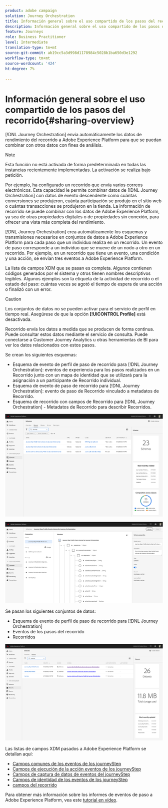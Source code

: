 ```yaml
---
product: adobe campaign
solution: Journey Orchestration
title: Información general sobre el uso compartido de los pasos del recorrido
description: Información general sobre el uso compartido de los pasos del recorrido
feature: Journeys
role: Business Practitioner
level: Intermediate
translation-type: tm+mt
source-git-commit: ab19cc5a3d998d1178984c5028b1ba650d3e1292
workflow-type: tm+mt
source-wordcount: '424'
ht-degree: 7%

---
```



# Información general sobre el uso compartido de los pasos del recorrido{#sharing-overview}

[!DNL Journey Orchestration] envía automáticamente los datos de rendimiento del recorrido a Adobe Experience Platform para que se puedan combinar con otros datos con fines de análisis.

>[!NOTE]
>
>Esta función no está activada de forma predeterminada en todas las instancias recientemente implementadas. La activación se realiza bajo petición.

Por ejemplo, ha configurado un recorrido que envía varios correos electrónicos. Esta capacidad le permite combinar datos de [!DNL Journey Orchestration] con datos de evento descendente como cuántas conversiones se produjeron, cuánta participación se produjo en el sitio web o cuántas transacciones se produjeron en la tienda. La información de recorrido se puede combinar con los datos de Adobe Experience Platform, ya sea de otras propiedades digitales o de propiedades sin conexión, para ofrecer una vista más completa del rendimiento.

[!DNL Journey Orchestration] crea automáticamente los esquemas y transmisiones necesarios en conjuntos de datos a Adobe Experience Platform para cada paso que un individuo realiza en un recorrido. Un evento de paso corresponde a un individuo que se mueve de un nodo a otro en un recorrido. Por ejemplo, en un recorrido que tiene un evento, una condición y una acción, se envían tres eventos a Adobe Experience Platform.

La lista de campos XDM que se pasan es completa. Algunos contienen códigos generados por el sistema y otros tienen nombres descriptivos legibles. Algunos ejemplos son la etiqueta de la actividad de recorrido o el estado del paso: cuántas veces se agotó el tiempo de espera de una acción o finalizó con un error.

>[!CAUTION]
>
>Los conjuntos de datos no se pueden activar para el servicio de perfil en tiempo real. Asegúrese de que la opción **[!UICONTROL Profile]** está desactivada.

Recorrido envía los datos a medida que se producen de forma continua. Puede consultar estos datos mediante el servicio de consulta. Puede conectarse a Customer Journey Analytics u otras herramientas de BI para ver los datos relacionados con estos pasos.

Se crean los siguientes esquemas:

* Esquema de evento de perfil de paso de recorrido para [!DNL Journey Orchestration]: eventos de experiencia para los pasos realizados en un Recorrido junto con un mapa de identidad que se utilizará para la asignación a un participante de Recorrido individual.
* Esquema de evento de paso de recorrido para [!DNL Journey Orchestration]: evento de paso de Recorrido vinculado a metadatos de Recorrido.
* Esquema de recorrido con campos de Recorrido para [!DNL Journey Orchestration] - Metadatos de Recorrido para describir Recorridos.

![](../assets/sharing1.png)

![](../assets/sharing2.png)

Se pasan los siguientes conjuntos de datos:

* Esquema de evento de perfil de paso de recorrido para [!DNL Journey Orchestration]
* Eventos de los pasos del recorrido
* Recorridos

![](../assets/sharing3.png)

Las listas de campos XDM pasados a Adobe Experience Platform se detallan aquí:

* [Campos comunes de los eventos de los journeyStep](../building-journeys/sharing-common-fields.md)
* [Campos de ejecución de la acción eventos de los journeyStep](../building-journeys/sharing-execution-fields.md)
* [Campos de captura de datos de eventos del journeyStep](../building-journeys/sharing-fetch-fields.md)
* [Campos de identidad de los eventos de los journeyStep](../building-journeys/sharing-identity-fields.md)
* [campos del recorrido](../building-journeys/sharing-journey-fields.md)

Para obtener más información sobre los informes de eventos de paso a Adobe Experience Platform, vea este [tutorial en vídeo](https://docs.adobe.com/content/help/en/journey-orchestration-learn/tutorials/reporting-step-events-to-adobe-experience-platform.html).
